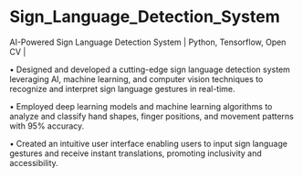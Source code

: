 # Sign_Language_Detection_System
AI-Powered Sign Language Detection System | Python, Tensorflow, Open CV | 

• Designed and developed a cutting-edge sign language detection system leveraging AI, machine learning, and computer 
  vision techniques to recognize and interpret sign language gestures in real-time. 
  
• Employed deep learning models and machine learning algorithms to analyze and classify hand shapes, finger positions, 
  and movement patterns with 95% accuracy. 
  
• Created an intuitive user interface enabling users to input sign language gestures and receive instant translations, 
  promoting inclusivity and accessibility. 
